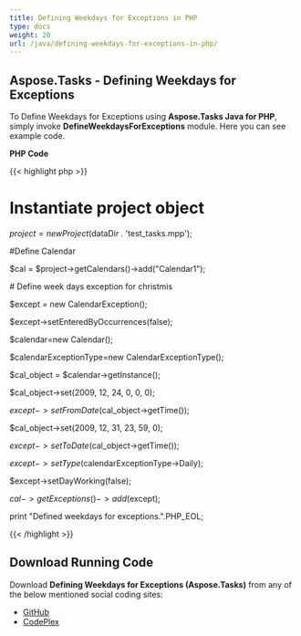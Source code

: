```yaml
---
title: Defining Weekdays for Exceptions in PHP
type: docs
weight: 20
url: /java/defining-weekdays-for-exceptions-in-php/
---
```


## **Aspose.Tasks - Defining Weekdays for Exceptions**
To Define Weekdays for Exceptions using **Aspose.Tasks Java for PHP**, simply invoke **DefineWeekdaysForExceptions** module. Here you can see example code.

**PHP Code**

{{< highlight php >}}

 # Instantiate project object

$project = new Project($dataDir . 'test_tasks.mpp');

#Define Calendar

$cal = $project->getCalendars()->add("Calendar1");

\# Define week days exception for christmis

$except = new CalendarException();

$except->setEnteredByOccurrences(false);

$calendar=new Calendar();

$calendarExceptionType=new CalendarExceptionType();

$cal_object = $calendar->getInstance();

$cal_object->set(2009, 12, 24, 0, 0, 0);

$except->setFromDate($cal_object->getTime());

$cal_object->set(2009, 12, 31, 23, 59, 0);

$except->setToDate($cal_object->getTime());

$except->setType($calendarExceptionType->Daily);

$except->setDayWorking(false);

$cal->getExceptions()->add($except);

print "Defined weekdays for exceptions.".PHP_EOL;

{{< /highlight >}}
## **Download Running Code**
Download **Defining Weekdays for Exceptions (Aspose.Tasks)** from any of the below mentioned social coding sites:

- [GitHub](https://github.com/aspose-tasks/Aspose.Tasks-for-Java/blob/master/Plugins/Aspose_Tasks_Java_for_PHP/src/aspose/tasks/WorkingWithCalendarExceptions/DefineWeekdaysForExceptions.php)
- [CodePlex](https://asposetasksjavaphp.codeplex.com/SourceControl/latest#src/aspose/tasks/WorkingWithCalendarExceptions/DefineWeekdaysForExceptions.php)
